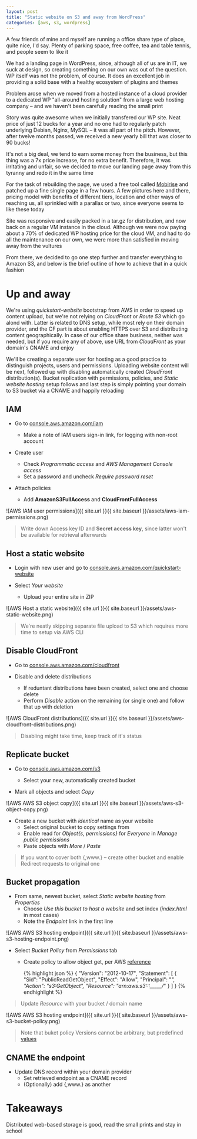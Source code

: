 ```yaml
---
layout: post
title: "Static website on S3 and away from WordPress"
categories: [aws, s3, wordpress]
---
```


A few friends of mine and myself are running a office share type of place,
quite nice, I'd say. Plenty of parking space, free coffee, tea and table tennis,
and people seem to like it

We had a landing page in WordPress, since, although all of us are in IT,
we suck at design, so creating something on our own was out of the question.
WP itself was not the problem, of course. It does an excellent job in providing
a solid base with a healthy ecosystem of plugins and themes

Problem arose when we moved from a hosted instance of a cloud provider to a
dedicated WP "all-around hosting solution" from a large web hosting company –
and we haven't been carefully reading the small print

Story was quite awesome when we initially transfered our WP site. Neat price of
just 12 bucks for a year and no one had to regularly patch underlying Debian,
Nginx, MySQL – it was all part of the pitch. However, after twelve months passed,
we received a new yearly bill that was closer to 90 bucks!

It's not a big deal, we tend to earn some money from the business, but this
thing was a 7x price increase, for no extra benefit. Therefore, it was
irritating and unfair, so we decided to move our landing page away from this
tyranny and redo it in the same time

For the task of rebuilding the page, we used a free tool called
[Mobirise](https://mobirise.com "Mobirise") and patched up a
fine single page in a few hours. A few pictures here and there, pricing model
with benefits of different tiers, location and other ways of reaching us, all
sprinkled with a parallax or two, since everyone seems to like these today

Site was responsive and easily packed in a tar.gz for distribution, and now back
on a regular VM instance in the cloud. Although we were now paying about a 70%
of dedicated WP hosting price for the cloud VM, and had to do all the maintenance
on our own, we were more than satisfied in moving away from the vultures

From there, we decided to go one step further and transfer everything to Amazon
S3, and below is the brief outline of how to achieve that in a quick fashion


# Up and away

We're using _quickstart-website_ bootstrap from AWS in order to speed up content
upload, but we're not relying on _CloudFront_ or _Route 53_ which go alond with.
Latter is related to DNS setup, while most rely on their domain provider, and
the CF part is about enabling HTTPS over S3 and distributing content
geographically. In case of our office share business, neither was needed, but
if you require any of above, use URL from _CloudFront_ as your domain's CNAME
and enjoy

We'll be creating a separate user for hosting as a good practice to distinguish
projects, users and permissions. Uploading website content will be next, followed
up with disabling automatically created _CloudFront_ distribution(s). Bucket
replication with permissions, policies, and _Static website hosting_ setup
follows and last step is simply pointing your domain to S3 bucket via a CNAME
and happily reloading


## IAM

* Go to
[console.aws.amazon.com/iam](https://console.aws.amazon.com/iam "console.aws.amazon.com/iam")
  * Make a note of IAM users sign-in link, for logging with non-root account

* Create user
  * Check _Programmatic access_ and _AWS Management Console access_
  * Set a password and uncheck _Require password reset_

* Attach policies
  * Add **AmazonS3FullAccess** and **CloudFrontFullAccess**

![AWS IAM user permissions]({{ site.url }}{{ site.baseurl }}/assets/aws-iam-permissions.png)

> Write down Access key ID and **Secret access key**, since latter won't be
available for retrieval afterwards


## Host a static website

* Login with new user and go to
[console.aws.amazon.com/quickstart-website](https://console.aws.amazon.com/quickstart-website "console.aws.amazon.com/quickstart-website")

* Select _Your website_
  * Upload your entire site in ZIP

![AWS Host a static website]({{ site.url }}{{ site.baseurl }}/assets/aws-static-website.png)

> We're neatly skipping separate file upload to S3 which requires more time to
setup via AWS CLI


## Disable CloudFront

* Go to
[console.aws.amazon.com/cloudfront](https://console.aws.amazon.com/cloudfront "console.aws.amazon.com/cloudfront")

* Disable and delete distributions
  * If reduntant distributions have been created, select one and choose delete
  * Perform _Disable_ action on the remaining (or single one) and follow that up with deletion

![AWS CloudFront distributions]({{ site.url }}{{ site.baseurl }}/assets/aws-cloudfront-distributions.png)

> Disabling might take time, keep track of it's status


## Replicate bucket

* Go to
[console.aws.amazon.com/s3](https://console.aws.amazon.com/s3 "console.aws.amazon.com/s3")
  * Select your new, automatically created bucket

* Mark all objects and select _Copy_

![AWS AWS S3 object copy]({{ site.url }}{{ site.baseurl }}/assets/aws-s3-object-copy.png)

* Create a new bucket with *identical* name as your website
  * Select original bucket to copy settings from
  * Enable read for _Object{s, permissions}_ for _Everyone_ in _Manage public permissions_
  * Paste objects with _More_ / _Paste_

> If you want to cover both {,www.} – create other bucket and enable
Redirect requests to original one


## Bucket propagation

* From same, newest bucket, select _Static website hosting_ from _Properties_
  * Choose _Use this bucket to host a website_ and set index (_index.html_ in most cases)
  * Note the _Endpoint_ link in the first line

![AWS AWS S3 hosting endpoint]({{ site.url }}{{ site.baseurl }}/assets/aws-s3-hosting-endpoint.png)

* Select _Bucket Policy_ from _Permissions_ tab
  * Create policy to allow object get, per AWS
    [reference](http://docs.aws.amazon.com/AmazonS3/latest/dev/HostingWebsiteOnS3Setup.html "reference")

    {% highlight json %}
    {
        "Version": "2012-10-17",
        "Statement": [
            {
                "Sid": "PublicReadGetObject",
                "Effect": "Allow",
                "Principal": "*",
                "Action": "s3:GetObject",
                "Resource": "arn:aws:s3:::_____/*"
            }
        ]
    }
    {% endhighlight %}

> Update _Resource_ with your bucket / domain name

![AWS AWS S3 hosting endpoint]({{ site.url }}{{ site.baseurl }}/assets/aws-s3-bucket-policy.png)

> Note that buket policy Versions cannot be arbitrary, but predefined
[values](https://aws.amazon.com/blogs/security/back-to-school-understanding-the-iam-policy-grammar/ "values")


## CNAME the endpoint

* Update DNS record within your domain provider
  * Set retrieved endpoint as a CNAME record
  * (Optionally) add {,www.} as another


# Takeaways

Distributed web-based storage is good, read the small prints and stay in school

